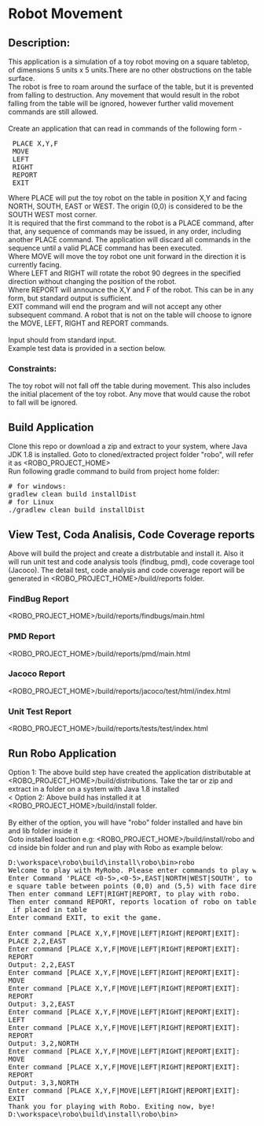 
# Robot Movement
## Description:

This application is a simulation of a toy robot moving on a square tabletop, of dimensions 5 units x 5
units.There are no other obstructions on the table surface.
<br>
The robot is free to roam around the surface of the table, but it is prevented from falling to
destruction. Any movement that would result in the robot falling from the table will be ignored,
however further valid movement commands are still allowed.
<br><br>
Create an application that can read in commands of the following form - <br>
<pre>
 PLACE X,Y,F
 MOVE
 LEFT
 RIGHT
 REPORT
 EXIT
</pre>
Where PLACE will put the toy robot on the table in position X,Y and facing NORTH, SOUTH, EAST or
WEST. The origin (0,0) is considered to be the SOUTH WEST most corner.
<br>
It is required that the first command to the robot is a PLACE command, after that, any sequence of
commands may be issued, in any order, including another PLACE command. The application will
discard all commands in the sequence until a valid PLACE command has been executed.
<br>
Where MOVE will move the toy robot one unit forward in the direction it is currently facing.
<br>
Where LEFT and RIGHT will rotate the robot 90 degrees in the specified direction without changing
the position of the robot.
<br>
Where REPORT will announce the X,Y and F of the robot. This can be in any form, but standard
output is sufficient.
<br>
EXIT command will end the program and will not accept any other subsequent command.
A robot that is not on the table will choose to ignore the MOVE, LEFT, RIGHT and REPORT
commands.
<br><br>
Input should from standard input.
<br>
Example test data is provided in a section below.
<br>
### Constraints:
The toy robot will not fall off the table during movement. This also includes the initial placement
of the toy robot. Any move that would cause the robot to fall will be ignored.

## Build Application

Clone this repo or download a zip and extract to your system, where Java JDK 1.8 is installed.
Goto to cloned/extracted project folder "robo", will refer it as <ROBO_PROJECT_HOME>
<br>
Run following gradle command to build from project home folder:
<pre>
# for windows:
gradlew clean build installDist
# for Linux
./gradlew clean build installDist
</pre>

## View Test, Coda Analisis, Code Coverage reports
Above will build the project and create a distrbutable and install it. Also it will run unit test and code analysis tools (findbug, pmd), code coverage tool (Jacoco).
The detail test, code analysis and code coverage report will be generated in <ROBO_PROJECT_HOME>/build/reports folder.

### FindBug Report
<ROBO_PROJECT_HOME>/build/reports/findbugs/main.html
### PMD Report
<ROBO_PROJECT_HOME>/build/reports/pmd/main.html
### Jacoco Report
<ROBO_PROJECT_HOME>/build/reports/jacoco/test/html/index.html
### Unit Test Report
<ROBO_PROJECT_HOME>/build/reports/tests/test/index.html


## Run Robo Application

Option 1: The above build step have created the application distributable at <ROBO_PROJECT_HOME>/build/distributions. Take the tar or zip and extract in a folder on a system with Java 1.8 installed
<br><
Option 2: Above build has installed it at <ROBO_PROJECT_HOME>/build/install folder.
<br><br>
By either of the option, you will have "robo" folder installed and have bin and lib folder inside it
<br>
Goto installed loaction e.g: <ROBO_PROJECT_HOME>/build/install/robo and cd inside bin folder and run and play with Robo as example below:
<pre>
D:\workspace\robo\build\install\robo\bin>robo
Welcome to play with MyRobo. Please enter commands to play with it.
Enter Command 'PLACE <0-5>,<0-5>,EAST|NORTH|WEST|SOUTH', to place the robo on th
e square table between points (0,0) and (5,5) with face direction.
Then enter command LEFT|RIGHT|REPORT, to play with robo.
Then enter command REPORT, reports location of robo on table and face direction,
 if placed in table
Enter command EXIT, to exit the game.

Enter command [PLACE X,Y,F|MOVE|LEFT|RIGHT|REPORT|EXIT]:
PLACE 2,2,EAST
Enter command [PLACE X,Y,F|MOVE|LEFT|RIGHT|REPORT|EXIT]:
REPORT
Output: 2,2,EAST
Enter command [PLACE X,Y,F|MOVE|LEFT|RIGHT|REPORT|EXIT]:
MOVE
Enter command [PLACE X,Y,F|MOVE|LEFT|RIGHT|REPORT|EXIT]:
REPORT
Output: 3,2,EAST
Enter command [PLACE X,Y,F|MOVE|LEFT|RIGHT|REPORT|EXIT]:
LEFT
Enter command [PLACE X,Y,F|MOVE|LEFT|RIGHT|REPORT|EXIT]:
REPORT
Output: 3,2,NORTH
Enter command [PLACE X,Y,F|MOVE|LEFT|RIGHT|REPORT|EXIT]:
MOVE
Enter command [PLACE X,Y,F|MOVE|LEFT|RIGHT|REPORT|EXIT]:
REPORT
Output: 3,3,NORTH
Enter command [PLACE X,Y,F|MOVE|LEFT|RIGHT|REPORT|EXIT]:
EXIT
Thank you for playing with Robo. Exiting now, bye!
D:\workspace\robo\build\install\robo\bin>
</pre
